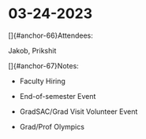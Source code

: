 # 03-24-2023

[]{#anchor-66}Attendees:

Jakob, Prikshit

[]{#anchor-67}Notes:

-   Faculty Hiring

-   End-of-semester Event

-   GradSAC/Grad Visit Volunteer Event

-   Grad/Prof Olympics

